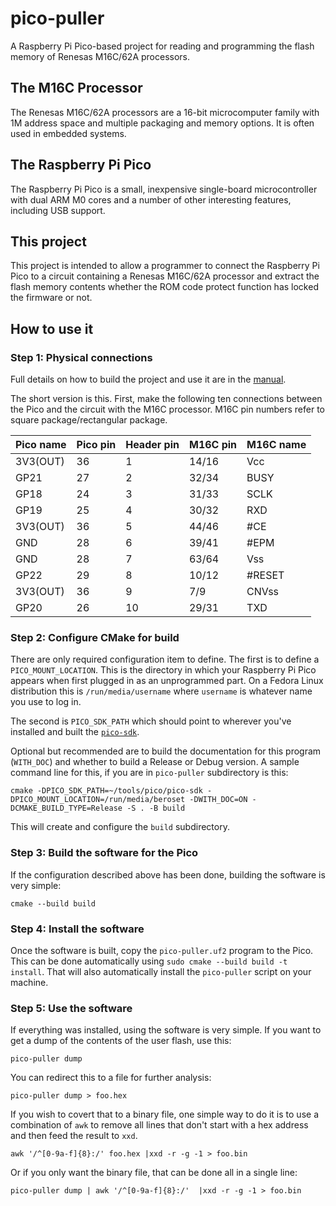 # pico-puller

A Raspberry Pi Pico-based project for reading and programming the flash memory of Renesas M16C/62A processors.

## The M16C Processor

The Renesas M16C/62A processors are a 16-bit microcomputer family with 1M address space and multiple packaging and memory options.  It is often used in embedded systems.

## The Raspberry Pi Pico

The Raspberry Pi Pico is a small, inexpensive single-board microcontroller with dual ARM M0 cores and a number of other interesting features, including USB support.

## This project

This project is intended to allow a programmer to connect the Raspberry Pi Pico to a circuit containing a Renesas M16C/62A processor and extract the flash memory contents whether the ROM code protect function has locked the firmware or not.

## How to use it

### Step 1: Physical connections

Full details on how to build the project and use it are in the [manual](https://github.com/beroset/pico-puller/releases/download/v1.2.1/refman.pdf).

The short version is this.  First, make the following ten connections between the Pico and the circuit with the M16C processor.  M16C pin numbers refer to square package/rectangular package.

| Pico name | Pico pin | Header pin | M16C pin | M16C name |
|-----------|----------|------------|----------|-----------|
| 3V3(OUT)  |  36      |   1        |  14/16   |  Vcc      |
|  GP21     |  27      |   2        |  32/34   |  BUSY     |
|  GP18     |  24      |   3        |  31/33   |  SCLK     |
|  GP19     |  25      |   4        |  30/32   |  RXD      |
| 3V3(OUT)  |  36      |   5        |  44/46   |  \#CE      |
|  GND      |  28      |   6        |  39/41   |  \#EPM     |
|  GND      |  28      |   7        |  63/64   |  Vss      |
|  GP22     |  29      |   8        |  10/12   |  \#RESET   |
| 3V3(OUT)  |  36      |   9        |   7/9    |  CNVss    |
|  GP20     |  26      |  10        |  29/31   |  TXD      |

### Step 2: Configure CMake for build
There are only required configuration item to define.  The first is to define a `PICO_MOUNT_LOCATION`.  This is the directory in which your Raspberry Pi Pico appears when first plugged in as an unprogrammed part.  On a Fedora Linux distribution this is `/run/media/username` where `username` is whatever name you use to log in.

The second is `PICO_SDK_PATH` which should point to wherever you've installed and built the [`pico-sdk`](https://github.com/raspberrypi/pico-sdk.git).

Optional but recommended are to build the documentation for this program (`WITH_DOC`) and whether to build a Release or Debug version.  A sample command line for this, if you are in `pico-puller` subdirectory is this:

```
cmake -DPICO_SDK_PATH=~/tools/pico/pico-sdk -DPICO_MOUNT_LOCATION=/run/media/beroset -DWITH_DOC=ON -DCMAKE_BUILD_TYPE=Release -S . -B build
``` 

This will create and configure the `build` subdirectory.

### Step 3: Build the software for the Pico
If the configuration described above has been done, building the software is very simple:

```
cmake --build build
```

### Step 4: Install the software
Once the software is built, copy the `pico-puller.uf2` program to the Pico.  This can be done automatically using `sudo cmake --build build -t install`.  That will also automatically install the `pico-puller` script on your machine.

### Step 5: Use the software
If everything was installed, using the software is very simple.  If you want to get a dump of the contents of the user flash, use this:

```
pico-puller dump
```

You can redirect this to a file for further analysis:

```
pico-puller dump > foo.hex
```

If you wish to covert that to a binary file, one simple way to do it is to use a combination of `awk` to remove all lines that don't start with a hex address and then feed the result to `xxd`.

```
awk '/^[0-9a-f]{8}:/' foo.hex |xxd -r -g -1 > foo.bin
```

Or if you only want the binary file, that can be done all in a single line:

```
pico-puller dump | awk '/^[0-9a-f]{8}:/'  |xxd -r -g -1 > foo.bin
```
